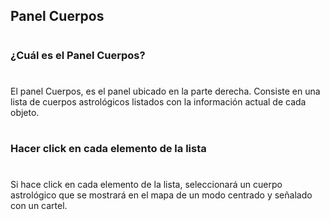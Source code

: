 ## Panel Cuerpos
#
### ¿Cuál es el Panel Cuerpos?
#
El panel Cuerpos, es el panel ubicado en la parte derecha. Consiste en una lista de cuerpos astrológicos listados con la información actual de cada objeto.
#
### Hacer click en cada elemento de la lista
#
Si hace click en cada elemento de la lista, seleccionará un cuerpo astrológico que se mostrará en el mapa de un modo centrado y señalado con un cartel.
